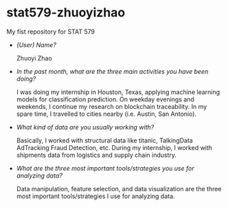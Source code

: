 # stat579-zhuoyizhao
My fist repository for STAT 579

- *(User) Name?*

  Zhuoyi Zhao

- *In the past month, what are the three main activities you have been doing?*

  I was doing my internship in Houston, Texas, applying machine learning models for classification prediction. On weekday evenings and weekends, I continue my research on blockchain traceability. In my spare time, I travelled to cities nearby (i.e. Austin, San Antonio). 

- *What kind of data are you usually working with?*

  Basically, I worked with structural data like titanic, TalkingData AdTracking Fraud Detection, etc. During my internship, I worked with shipments data from logistics and supply chain industry.

- *What are the three most important tools/strategies you use for analyzing data?*

  Data manipulation, feature selection, and data visualization are the three most important tools/strategies I use for analyzing data. 
